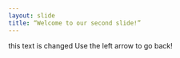 ```yaml
---
layout: slide
title: “Welcome to our second slide!”
---
```

this text is changed
Use the left arrow to go back!
